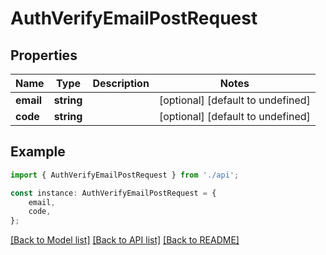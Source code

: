 # AuthVerifyEmailPostRequest


## Properties

Name | Type | Description | Notes
------------ | ------------- | ------------- | -------------
**email** | **string** |  | [optional] [default to undefined]
**code** | **string** |  | [optional] [default to undefined]

## Example

```typescript
import { AuthVerifyEmailPostRequest } from './api';

const instance: AuthVerifyEmailPostRequest = {
    email,
    code,
};
```

[[Back to Model list]](../README.md#documentation-for-models) [[Back to API list]](../README.md#documentation-for-api-endpoints) [[Back to README]](../README.md)
